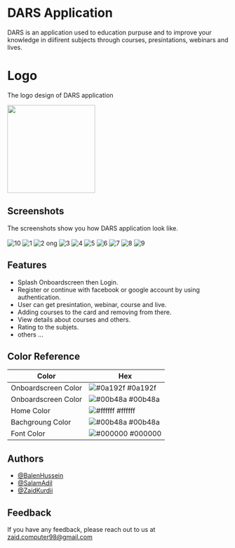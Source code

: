 
# DARS Application
DARS is an application used to education purpuse and to improve your knowledge in diifirent subjects through courses, presintations, webinars and lives.


# Logo
The logo design of DARS application 


<img src="https://user-images.githubusercontent.com/106588996/180645572-45ef4753-285b-4735-b06b-9eace4d074af.png" height="200" width="200" >
<br>



## Screenshots
The screenshots show you how DARS application look like.<br><br>
![10](https://user-images.githubusercontent.com/106588996/180889262-de0fb3e7-1279-42d1-ad77-65f78318a636.PNG)
![1](https://user-images.githubusercontent.com/106588996/180885299-24ea048a-6257-4d9b-85a1-636877ebaf71.PNG)
![2 ong](https://user-images.githubusercontent.com/106588996/180885303-cf3f6716-dba2-48ef-b371-dfe81161a746.PNG)
![3](https://user-images.githubusercontent.com/106588996/180885304-2d454c9c-6014-4458-bd3b-263ab3fd8e08.png)
![4](https://user-images.githubusercontent.com/106588996/180885306-56be80cd-c965-4c70-9ae9-09396227ee63.png)
![5](https://user-images.githubusercontent.com/106588996/180885309-e5dad327-7b77-43d1-b421-024df0da0e0a.png)
![6](https://user-images.githubusercontent.com/106588996/180885310-8e985f13-96f2-4112-92e4-1567dab8602d.png)
![7](https://user-images.githubusercontent.com/106588996/180885313-84b79f52-9c6f-49c7-955b-58bf4aa58693.png)
![8](https://user-images.githubusercontent.com/106588996/180885316-3b40b0e9-7834-48b9-ba69-0f8d253209a3.PNG)
![9](https://user-images.githubusercontent.com/106588996/180885318-425ef8b9-6e30-4ff0-954a-bfa63440afc6.PNG)
<br>



## Features
- Splash Onboardscreen then Login.
- Register or continue with facebook or google account by using authentication.
- User can get presintation, webinar, course and live.
- Adding courses to the card and removing from there.
- View details about courses and others.
- Rating to the subjets.
- others ...


## Color Reference

| Color             | Hex                                                                |
| ----------------- | ------------------------------------------------------------------ |
| Onboardscreen Color | ![#0a192f](https://via.placeholder.com/10/0a192f?text=+) #0a192f |
| Onboardscreen Color | ![#00b48a](https://via.placeholder.com/10/00b48a?text=+) #00b48a |
| Home Color | ![#ffffff](https://via.placeholder.com/10/f8f8f8?text=+) #ffffff |
| Bachgroung Color | ![#00b48a](https://via.placeholder.com/10/00b48a?text=+) #00b48a |
| Font Color | ![#000000](https://via.placeholder.com/10/00b48a?text=+) #000000 |



## Authors

- [@BalenHussein](https://github.com/balenhussein)
- [@SalamAdil](https://github.com/salamadil)
- [@ZaidKurdii](https://github.com/ZaidKurdii)




## Feedback

If you have any feedback, please reach out to us at zaid.computer98@gmail.com

